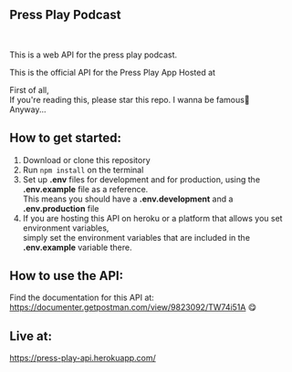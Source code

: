 ## Press Play Podcast 
<br>
<p> This is a web API for the press play podcast.</p>

This is the official API for the Press Play App
Hosted at   

First of all,  
If you're reading this, please star this repo. I wanna be famous🥺  
Anyway...  

## How to get started:
1. Download or clone this repository    
2. Run ```npm install``` on the terminal    
3. Set up **.env** files for development and for production, using the **.env.example** file as a reference.    
This means you should have a **.env.development** and a **.env.production** file    
4. If you are hosting this API on heroku or a platform that allows you set environment variables,      
simply set the environment variables that are included in the **.env.example** variable there.  

## How to use the API:  

Find the documentation for this API at:    
https://documenter.getpostman.com/view/9823092/TW74i51A 😋

## Live at:
https://press-play-api.herokuapp.com/
